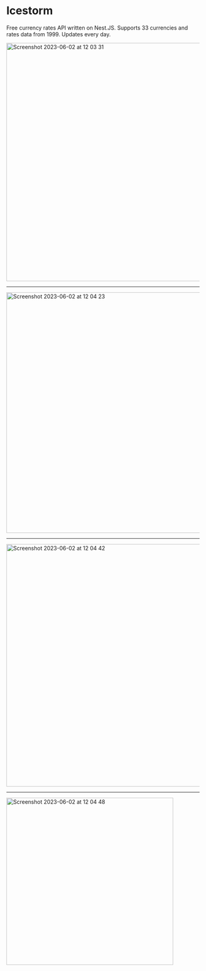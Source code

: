 # Icestorm

Free currency rates API written on Nest.JS. Supports 33 currencies and rates data from 1999. Updates every day.

<img width="620" alt="Screenshot 2023-06-02 at 12 03 31" src="https://github.com/exymore/icestorm/assets/52958300/92f69fb2-5d8c-4863-8137-6eda4bcd4844">

***

<img width="626" alt="Screenshot 2023-06-02 at 12 04 23" src="https://github.com/exymore/icestorm/assets/52958300/4de4ac41-5eb2-4ab1-8dbc-cbf90e699085">

***

<img width="631" alt="Screenshot 2023-06-02 at 12 04 42" src="https://github.com/exymore/icestorm/assets/52958300/69326588-1b51-46fc-81a9-ebb15e888a77">

***

<img width="435" alt="Screenshot 2023-06-02 at 12 04 48" src="https://github.com/exymore/icestorm/assets/52958300/ff6b136e-a3a4-4725-9060-0c714d214cf4">
